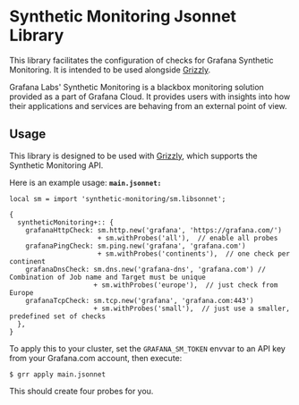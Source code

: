 # Synthetic Monitoring Jsonnet Library

This library facilitates the configuration of checks for Grafana Synthetic
Monitoring. It is intended to be used alongside [Grizzly](https://github.com/grafana/grizzly).

Grafana Labs' Synthetic Monitoring is a blackbox monitoring solution provided
as a part of Grafana Cloud. It provides users with insights into how their
applications and services are behaving from an external point of view.

## Usage

This library is designed to be used with [Grizzly](https://github.com/grafana/grizzly),
which supports the Synthetic Monitoring API.

Here is an example usage:
**`main.jsonnet:`**
```
local sm = import 'synthetic-monitoring/sm.libsonnet';
  
{
  syntheticMonitoring+:: {
    grafanaHttpCheck: sm.http.new('grafana', 'https://grafana.com/')
                      + sm.withProbes('all'),  // enable all probes
    grafanaPingCheck: sm.ping.new('grafana', 'grafana.com')
                      + sm.withProbes('continents'),  // one check per continent
    grafanaDnsCheck: sm.dns.new('grafana-dns', 'grafana.com') // Combination of Job name and Target must be unique
                     + sm.withProbes('europe'),  // just check from Europe
    grafanaTcpCheck: sm.tcp.new('grafana', 'grafana.com:443')
                     + sm.withProbes('small'),  // just use a smaller, predefined set of checks
  },
}
```

To apply this to your cluster, set the `GRAFANA_SM_TOKEN` envvar to an API key from your
Grafana.com account, then execute:

```
$ grr apply main.jsonnet
```

This should create four probes for you.
